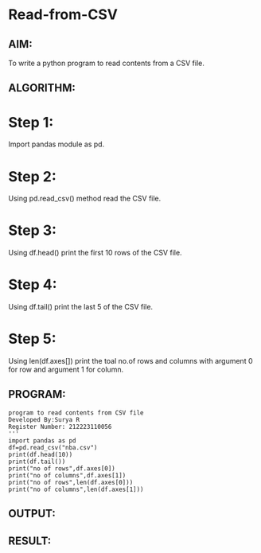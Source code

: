 # Read-from-CSV

## AIM:
To write a python program to read contents from a CSV file.

## ALGORITHM:
# Step 1:
Import pandas module as pd.
# Step 2:
Using pd.read_csv() method read the CSV file.
# Step 3:
Using df.head() print the first 10 rows of the CSV file.
# Step 4:
Using df.tail() print the last 5 of the CSV file.
# Step 5:
Using len(df.axes[]) print the toal no.of rows and columns with argument 0 for row and argument 1 for column.

## PROGRAM:
```
program to read contents from CSV file
Developed By:Surya R
Register Number: 212223110056
'''
import pandas as pd
df=pd.read_csv("nba.csv")
print(df.head(10))
print(df.tail())
print("no of rows",df.axes[0])
print("no of columns",df.axes[1])
print("no of rows",len(df.axes[0]))
print("no of columns",len(df.axes[1]))
```

## OUTPUT:

## RESULT:
